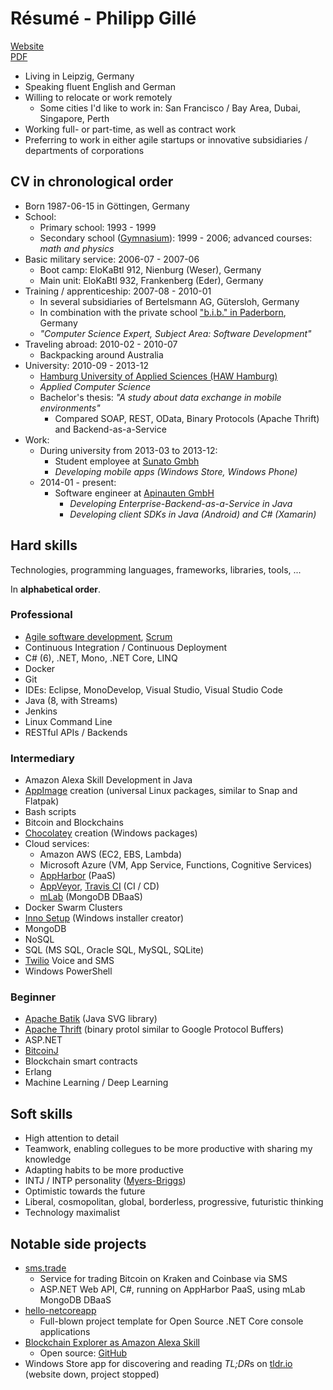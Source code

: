 Résumé - Philipp Gillé
======================

[Website](https://philippgille.github.io/www/)  
[PDF](https://philippgille.github.io/www/resume_philipp-gille.pdf)

- Living in Leipzig, Germany
- Speaking fluent English and German
- Willing to relocate or work remotely
    - Some cities I'd like to work in: San Francisco / Bay Area, Dubai, Singapore, Perth
- Working full- or part-time, as well as contract work
- Preferring to work in either agile startups or innovative subsidiaries / departments of corporations

CV in chronological order
-------------------------

- Born 1987-06-15 in Göttingen, Germany
- School:
    - Primary school: 1993 - 1999
    - Secondary school ([Gymnasium](https://en.wikipedia.org/wiki/Gymnasium_(Germany))): 1999 - 2006; advanced courses: *math and physics*
- Basic military service: 2006-07 - 2007-06
    - Boot camp: EloKaBtl 912, Nienburg (Weser), Germany
    - Main unit: EloKaBtl 932, Frankenberg (Eder), Germany
- Training / apprenticeship: 2007-08 - 2010-01
    - In several subsidiaries of Bertelsmann AG, Gütersloh, Germany
    - In combination with the private school ["b.i.b." in Paderborn](https://www.bib.de/de/standorte/paderborn.html), Germany
    - *"Computer Science Expert, Subject Area: Software Development"*
- Traveling abroad: 2010-02 - 2010-07
    - Backpacking around Australia
- University: 2010-09 - 2013-12
    - [Hamburg University of Applied Sciences (HAW Hamburg)](https://www.haw-hamburg.de/english.html)
    - *Applied Computer Science*
    - Bachelor's thesis: *"A study about data exchange in mobile environments"*
        - Compared SOAP, REST, OData, Binary Protocols (Apache Thrift) and Backend-as-a-Service
- Work:
    - During university from 2013-03 to 2013-12:
        - Student employee at [Sunato Gmbh](http://www.sunato.de/)
        - *Developing mobile apps (Windows Store, Windows Phone)*
    - 2014-01 - present:
        - Software engineer at [Apinauten GmbH](https://apiomat.com/en/)
            - *Developing Enterprise-Backend-as-a-Service in Java*
            - *Developing client SDKs in Java (Android) and C# (Xamarin)*

Hard skills
------------

Technologies, programming languages, frameworks, libraries, tools, ...

In **alphabetical order**.

### Professional

- [Agile software development](http://agilemanifesto.org/), [Scrum](http://www.scrumguides.org/docs/scrumguide/v2016/2016-Scrum-Guide-US.pdf#zoom=100)
- Continuous Integration / Continuous Deployment
- C# (6), .NET, Mono, .NET Core, LINQ
- Docker
- Git
- IDEs: Eclipse, MonoDevelop, Visual Studio, Visual Studio Code
- Java (8, with Streams)
- Jenkins
- Linux Command Line
- RESTful APIs / Backends

### Intermediary

- Amazon Alexa Skill Development in Java
- [AppImage](http://appimage.org/) creation (universal Linux packages, similar to Snap and Flatpak)
- Bash scripts
- Bitcoin and Blockchains
- [Chocolatey](https://chocolatey.org/) creation (Windows packages)
- Cloud services:
    - Amazon AWS (EC2, EBS, Lambda)
    - Microsoft Azure (VM, App Service, Functions, Cognitive Services)
    - [AppHarbor](https://appharbor.com/) (PaaS)
    - [AppVeyor](https://www.appveyor.com/), [Travis CI](https://travis-ci.org/) (CI / CD)
    - [mLab](https://mlab.com/) (MongoDB DBaaS)
- Docker Swarm Clusters
- [Inno Setup](http://www.jrsoftware.org/isinfo.php) (Windows installer creator)
- MongoDB
- NoSQL
- SQL (MS SQL, Oracle SQL, MySQL, SQLite)
- [Twilio](https://www.twilio.com/) Voice and SMS
- Windows PowerShell

### Beginner

- [Apache Batik](https://xmlgraphics.apache.org/batik/) (Java SVG library)
- [Apache Thrift](https://thrift.apache.org/) (binary protol similar to Google Protocol Buffers)
- ASP.NET
- [BitcoinJ](https://bitcoinj.github.io/)
- Blockchain smart contracts
- Erlang
- Machine Learning / Deep Learning

Soft skills
-----------

- High attention to detail
- Teamwork, enabling collegues to be more productive with sharing my knowledge
- Adapting habits to be more productive
- INTJ / INTP personality ([Myers-Briggs](https://en.wikipedia.org/wiki/Myers%E2%80%93Briggs_Type_Indicator#/media/File:MyersBriggsTypes.png))
- Optimistic towards the future
- Liberal, cosmopolitan, global, borderless, progressive, futuristic thinking
- Technology maximalist

Notable side projects
---------------------

- [sms.trade](http://sms.trade/)
    - Service for trading Bitcoin on Kraken and Coinbase via SMS
    - ASP.NET Web API, C#, running on AppHarbor PaaS, using mLab MongoDB DBaaS
- [hello-netcoreapp](https://github.com/philippgille/hello-netcoreapp)
    - Full-blown project template for Open Source .NET Core console applications
- [Blockchain Explorer as Amazon Alexa Skill](https://www.amazon.de/Philipp-Gillé-Blockchain-Explorer/dp/B06XVVBDT9)
    - Open source: [GitHub](https://github.com/philippgille/alexa-blockchain-explorer)
- Windows Store app for discovering and reading *TL;DR*s on [tldr.io](http://tldr.io) (website down, project stopped)
